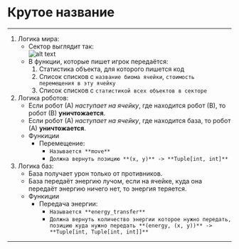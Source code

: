# Крутое название
---
1. Логика мира:
    - Сектор выглядит так:  
        ![alt text](https://github.com/MR-Geri/projectPygame/blob/master/idea/sector.png)
    -  В функции, которые пишет игрок передаётся:
        1. Статистика объекта, для которого пишется код
        2. Список списков с `название биома ячейки`, `стоимость перемещения в эту ячейку`
        3. Список списков с `статистикой всех объектов в секторе`
2. Логика роботов: 
    - Если робот (А) _наступает на ячейку_, где находится робот (В), то робот (В) **уничтожается**.
    - Если робот (А) _наступает на ячейку_, где находится база, то робот (А) **уничтожается**.
    - Функиции 
        - Перемещение:
            - `Называется **move**`
            - `Должна вернуть позицию **(x, y)** -> **Tuple[int, int]**`
3. Логика баз:
    - База получает урон только от противников.
    - База передаёт энергию лучом, если на ячейке, куда она передаёт энергию ничего нет, то энергия теряется.
    - Функиции 
        - Передача энергии:
            - `Называется **energy_transfer**`
            - `Должна вернуть количество энергии которое нужно передать, позицию куда нужно передать **(energy, (x, y))** -> **Tuple[int, Tuple[int, int]]**`
---